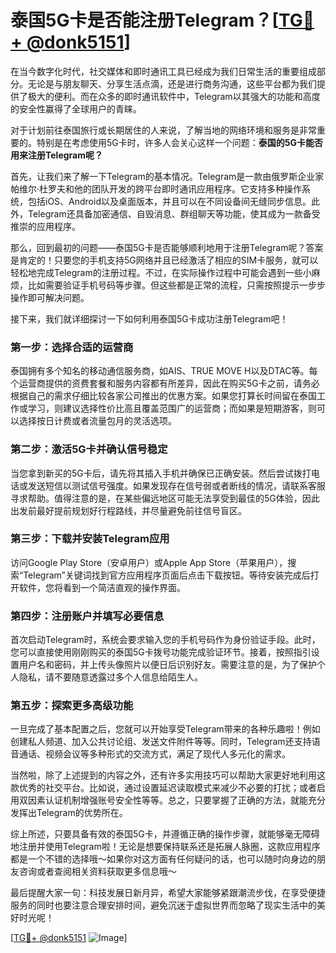 # 泰国5G卡是否能注册Telegram？[[TG💪+ @donk5151](https://t.me/s/donk5151)]

在当今数字化时代，社交媒体和即时通讯工具已经成为我们日常生活的重要组成部分。无论是与朋友聊天、分享生活点滴，还是进行商务沟通，这些平台都为我们提供了极大的便利。而在众多的即时通讯软件中，Telegram以其强大的功能和高度的安全性赢得了全球用户的青睐。

对于计划前往泰国旅行或长期居住的人来说，了解当地的网络环境和服务是非常重要的。特别是在考虑使用5G卡时，许多人会关心这样一个问题：**泰国的5G卡能否用来注册Telegram呢？**

首先，让我们来了解一下Telegram的基本情况。Telegram是一款由俄罗斯企业家帕维尔·杜罗夫和他的团队开发的跨平台即时通讯应用程序。它支持多种操作系统，包括iOS、Android以及桌面版本，并且可以在不同设备间无缝同步信息。此外，Telegram还具备加密通信、自毁消息、群组聊天等功能，使其成为一款备受推崇的应用程序。

那么，回到最初的问题——泰国5G卡是否能够顺利地用于注册Telegram呢？答案是肯定的！只要您的手机支持5G网络并且已经激活了相应的SIM卡服务，就可以轻松地完成Telegram的注册过程。不过，在实际操作过程中可能会遇到一些小麻烦，比如需要验证手机号码等步骤。但这些都是正常的流程，只需按照提示一步步操作即可解决问题。

接下来，我们就详细探讨一下如何利用泰国5G卡成功注册Telegram吧！

### 第一步：选择合适的运营商

泰国拥有多个知名的移动通信服务商，如AIS、TRUE MOVE H以及DTAC等。每个运营商提供的资费套餐和服务内容都有所差异，因此在购买5G卡之前，请务必根据自己的需求仔细比较各家公司推出的优惠方案。如果您打算长时间留在泰国工作或学习，则建议选择性价比高且覆盖范围广的运营商；而如果是短期游客，则可以选择按日计费或者流量包月的灵活选项。

### 第二步：激活5G卡并确认信号稳定

当您拿到新买的5G卡后，请先将其插入手机并确保已正确安装。然后尝试拨打电话或发送短信以测试信号强度。如果发现存在信号弱或者断线的情况，请联系客服寻求帮助。值得注意的是，在某些偏远地区可能无法享受到最佳的5G体验，因此出发前最好提前规划好行程路线，并尽量避免前往信号盲区。

### 第三步：下载并安装Telegram应用

访问Google Play Store（安卓用户）或Apple App Store（苹果用户），搜索“Telegram”关键词找到官方应用程序页面后点击下载按钮。等待安装完成后打开软件，您将看到一个简洁直观的操作界面。

### 第四步：注册账户并填写必要信息

首次启动Telegram时，系统会要求输入您的手机号码作为身份验证手段。此时，您可以直接使用刚刚购买的泰国5G卡拨号功能完成验证环节。接着，按照指引设置用户名和密码，并上传头像照片以便日后识别好友。需要注意的是，为了保护个人隐私，请不要随意透露过多个人信息给陌生人。

### 第五步：探索更多高级功能

一旦完成了基本配置之后，您就可以开始享受Telegram带来的各种乐趣啦！例如创建私人频道、加入公共讨论组、发送文件附件等等。同时，Telegram还支持语音通话、视频会议等多种形式的交流方式，满足了现代人多元化的需求。

当然啦，除了上述提到的内容之外，还有许多实用技巧可以帮助大家更好地利用这款优秀的社交平台。比如说，通过设置延迟读取模式来减少不必要的打扰；或者启用双因素认证机制增强账号安全性等等。总之，只要掌握了正确的方法，就能充分发挥出Telegram的优势所在。

综上所述，只要具备有效的泰国5G卡，并遵循正确的操作步骤，就能够毫无障碍地注册并使用Telegram啦！无论是想要保持联系还是拓展人脉圈，这款应用程序都是一个不错的选择哦～如果你对这方面有任何疑问的话，也可以随时向身边的朋友咨询或者查阅相关资料获取更多信息哦～

最后提醒大家一句：科技发展日新月异，希望大家能够紧跟潮流步伐，在享受便捷服务的同时也要注意合理安排时间，避免沉迷于虚拟世界而忽略了现实生活中的美好时光呢！

[[TG💪+ @donk5151](https://t.me/s/donk5151) ![Image](https://i.postimg.cc/rwNCRYN7/Snipaste-2025-04-30-17-27-05.png)]